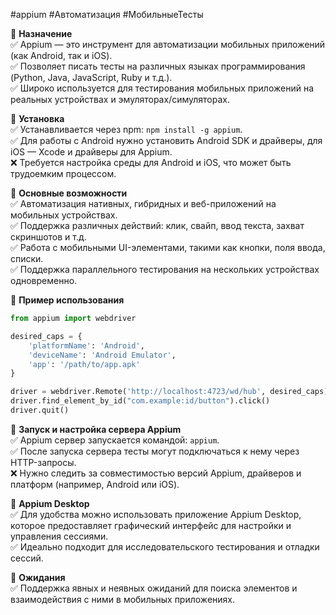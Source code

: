 #appium #Автоматизация #МобильныеТесты

🔹 **Назначение**  
✅ Appium — это инструмент для автоматизации мобильных приложений (как Android, так и iOS).  
✅ Позволяет писать тесты на различных языках программирования (Python, Java, JavaScript, Ruby и т.д.).  
✅ Широко используется для тестирования мобильных приложений на реальных устройствах и эмуляторах/симуляторах.

🔹 **Установка**  
✅ Устанавливается через npm: `npm install -g appium`.  
✅ Для работы с Android нужно установить Android SDK и драйверы, для iOS — Xcode и драйверы для Appium.  
❌ Требуется настройка среды для Android и iOS, что может быть трудоемким процессом.

🔹 **Основные возможности**  
✅ Автоматизация нативных, гибридных и веб-приложений на мобильных устройствах.  
✅ Поддержка различных действий: клик, свайп, ввод текста, захват скриншотов и т.д.  
✅ Работа с мобильными UI-элементами, такими как кнопки, поля ввода, списки.  
✅ Поддержка параллельного тестирования на нескольких устройствах одновременно.

🔹 **Пример использования**

```python
from appium import webdriver

desired_caps = {
    'platformName': 'Android',
    'deviceName': 'Android Emulator',
    'app': '/path/to/app.apk'
}

driver = webdriver.Remote('http://localhost:4723/wd/hub', desired_caps)
driver.find_element_by_id("com.example:id/button").click()
driver.quit()
```

🔹 **Запуск и настройка сервера Appium**  
✅ Appium сервер запускается командой: `appium`.  
✅ После запуска сервера тесты могут подключаться к нему через HTTP-запросы.  
❌ Нужно следить за совместимостью версий Appium, драйверов и платформ (например, Android или iOS).

🔹 **Appium Desktop**  
✅ Для удобства можно использовать приложение Appium Desktop, которое предоставляет графический интерфейс для настройки и управления сессиями.  
✅ Идеально подходит для исследовательского тестирования и отладки сессий.

🔹 **Ожидания**  
✅ Поддержка явных и неявных ожиданий для поиска элементов и взаимодействия с ними в мобильных приложениях.